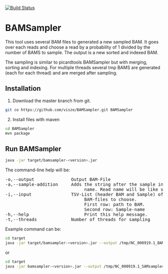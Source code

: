 [![Build Status](https://travis-ci.org/visze/BAMSampler.svg)](https://travis-ci.org/visze/BAMSampler)

# BAMSampler

This tool uses several BAM files to generated a new sampled BAM. It goes over each reads and choose a read by a probability of 1 divided by the number of BAMS to sample. The output is a new sorted and indexed BAM.

The sampling is similar to picardtools BAMSampler but with merging, sorting and indexing. For multiple threads several tmp BAMS are generated (each for each thread) and are merged after sampling.

## Installation

1. Download the master branch from git.
```bash
git co https://github.com/visze/BAMSampler.git BAMSampler
```
2. Install files with maven
```bash
cd BAMSampler
mvn package
```

## Run BAMSampler
```bash
java -jar target/bamsampler-<version>.jar
```

The command-line help will be:

<pre>
-o,--output <arg>             Output BAM-File
-a,--sample-addition <arg>    Adds the string after the sample in the read
                              name. Read name will be like sample_addition_oldname
-i,--input <arg>              TSV-List (header BAM and Sample) of
                              BAM-files to choose.
                              First row: path to BAM.
                              Second row: Sample-name
-h,--help                     Print this help message.
-t,--threads <arg>            Number of threads for sampling
</pre>

Example command can be:
```bash
cd target
java -jar target/bamsampler-<version>.jar --output /tmp/NC_000919.1_BAMsamples.bam --sample-addition testBAM --input resources/NC_000919.1_BAMsamples.tsv --threads 4
```

or

```bash
cd target
java -jar bamsampler-<version>.jar --output /tmp/NC_000919.1_SAMsamples.bam --sample-addition testSAM --input resources/NC_000919.1_BAMsamples.tsv --threads 4
```
